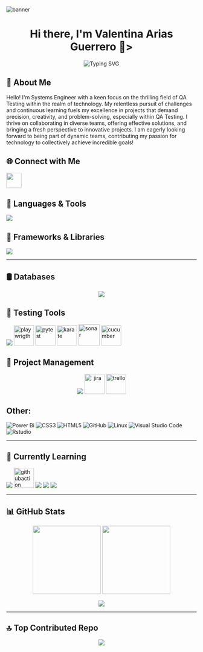 <img src="https://drive.google.com/uc?export=view&id=1uNH8RwCnLlOE8AGFs6oQJul4KikIoLc-" alt="banner" />
<h1 align="center"> Hi there, I'm Valentina Arias Guerrero 🫰></h1>

<p align="center">
  <img src="https://readme-typing-svg.demolab.com?font=Fira+Code&size=24&pause=1000&color=F700C4&center=true&vCenter=true&width=600&lines=QA+Tester+%7C+Systems+Engineer+%F0%9F%92%BB;Always+Learning+%F0%9F%8C%9F;Passionate+about+Tech+%F0%9F%92%BB" alt="Typing SVG" />
</p>

## 💫 About Me
Hello! I'm Systems Engineer with a keen focus on the thrilling field of QA Testing within the realm of technology. My relentless pursuit of challenges and continuous learning fuels my excellence in projects that demand precision, creativity, and problem-solving, especially within QA Testing. I thrive on collaborating in diverse teams, offering effective solutions, and bringing a fresh perspective to innovative projects. I am eagerly looking forward to being part of dynamic teams, contributing my passion for technology to collectively achieve incredible goals!


## 🌐 Connect with Me
<p>
  <a href="https://linkedin.com/in/valentina-arias-9924742a6">
    <img src="https://skillicons.dev/icons?i=linkedin" height="40"/>
  </a>
</p>


## 🧠 Languages & Tools
<p>
  <img src="https://skillicons.dev/icons?i=js,python,r,vagrant" />
</p>


## 🧰 Frameworks & Libraries
<p>
  <img src="https://skillicons.dev/icons?i=vue,tailwind,bootstrap,jquery,figma" />
</p>

---

## 🛢️ Databases
<p align="center">
  <img src="https://skillicons.dev/icons?i=mysql,sqlite" />
</p>


## 🧪 Testing Tools
<p>
  <img src="https://skillicons.dev/icons?i=postman" />
  <img src="https://drive.google.com/uc?export=view&id=1kIrqUL8DyL4o8iwrz7DxyRLxvCT4D1Wg" width="53" alt="playwrigth" />
  <img src="https://drive.google.com/uc?export=view&id=1uibgon0uLcOCtDlbRWrihyYClLFl1n17" width="53" alt="pytest" />
  <img src="https://drive.google.com/uc?export=view&id=1X9Lo3QSKNHkyAhU5sNVVXXkCUSSMrKlu" width="53" alt="karate" />
  <img src="https://drive.google.com/uc?export=view&id=13dig4UY4I9DJQeSdJCApYAw1K3BP_jaf" width="56" alt="sonar" />
  <img src="https://drive.google.com/uc?export=view&id=1J7DFr1SG0TpD8McOO0foE5EXpCDv3KSD" width="53" alt="cucumber" />
</p>


## 📁 Project Management
<p align="center">
  <img src="https://skillicons.dev/icons?i=notion,trello,jira" />
  <img src="https://drive.google.com/uc?export=view&id=1ZRgYez2OZkam-qWog7bmlPBMG2AbTGzA" width="53" alt="jira" />
  <img src="https://drive.google.com/uc?export=view&id=1Q_xMQAiADpumD6OYEriNG9winsVQR2v8" width="53" alt="trello" />
</p>

## Other: 
![Power Bi](https://img.shields.io/badge/power_bi-F2C811?style=for-the-badge&logo=powerbi&logoColor=black) 
![CSS3](https://img.shields.io/badge/CSS%20-%231572B6.svg?style=for-the-badge&logo=css3&logoColor=white)
![HTML5](https://img.shields.io/badge/html5-%23E34F26.svg?style=for-the-badge&logo=html5&logoColor=white)
![GitHub](https://img.shields.io/badge/github-%23121011.svg?style=for-the-badge&logo=github&logoColor=white)
![Linux](https://img.shields.io/badge/Linux-FCC624?style=for-the-badge&logo=linux&logoColor=black)
![Visual Studio Code](https://img.shields.io/badge/Visual%20Studio%20Code-0078d7.svg?style=for-the-badge&logo=visual-studio-code&logoColor=white)
![Rstudio](https://img.shields.io/badge/RStudio-75AADB?style=for-the-badge&logo=RStudio&logoColor=white)

---

## 🚀 Currently Learning
<p>
  <img src="https://skillicons.dev/icons?i=docker,azure,gitlab" />
  <img src="https://drive.google.com/uc?export=view&id=1SF4agnS-cg7lvhj0pG4JmVaHmb_1YArv" width="53" alt="githubaction" />
  <img src="https://img.shields.io/badge/Selenium-43B02A?style=for-the-badge&logo=Selenium&logoColor=white" />
  <img src="https://img.shields.io/badge/Cypress-17202C?style=for-the-badge&logo=cypress&logoColor=white" />
  <img src="https://img.shields.io/badge/JMeter-3670A0?style=for-the-badge&logo=jmeter&logoColor=ffdd54" />
</p>

---

## 📊 GitHub Stats
<p align="center">
  <img src="https://github-readme-stats.vercel.app/api?username=valentina-29&show_icons=true&theme=radical&rank_icon=github&include_all_commits=true" height="180"/>
  <img src="https://github-readme-streak-stats.herokuapp.com/?user=valentina-29&theme=radical" height="180"/>
</p>

<p align="center">
  <img src="https://github-readme-stats.vercel.app/api/top-langs/?username=valentina-29&layout=compact&theme=radical" />
</p>

---

## 🔝 Top Contributed Repo
<p align="center">
  <img src="https://github-contributor-stats.vercel.app/api?username=valentina-29&limit=5&theme=radical&combine_all_yearly_contributions=true" />
</p>

<!-- Crafted with ❤️ using GPRM (https://gprm.itsvg.in) -->

